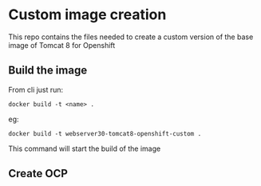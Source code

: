 # Custom image creation

This repo contains the files needed to create a custom version of the base image of Tomcat 8 for Openshift

## Build the image

From cli just run:

```docker build -t <name> .```

eg:

```docker build -t webserver30-tomcat8-openshift-custom .```

This command will start the build of the image


## Create OCP 
